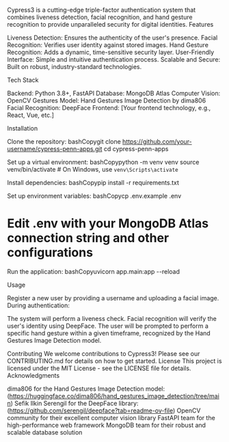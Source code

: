 Cypress3 is a cutting-edge triple-factor authentication system that combines liveness detection, facial recognition, and hand gesture recognition to provide unparalleled security for digital identities.
Features

Liveness Detection: Ensures the authenticity of the user's presence.
Facial Recognition: Verifies user identity against stored images.
Hand Gesture Recognition: Adds a dynamic, time-sensitive security layer.
User-Friendly Interface: Simple and intuitive authentication process.
Scalable and Secure: Built on robust, industry-standard technologies.

Tech Stack

Backend: Python 3.8+, FastAPI
Database: MongoDB Atlas
Computer Vision: OpenCV
Gestures Model: Hand Gestures Image Detection by dima806
Facial Recognition: DeepFace
Frontend: [Your frontend technology, e.g., React, Vue, etc.]

Installation

Clone the repository:
bashCopygit clone https://github.com/your-username/cypress-penn-apps.git
cd cypress-penn-apps

Set up a virtual environment:
bashCopypython -m venv venv
source venv/bin/activate  # On Windows, use `venv\Scripts\activate`

Install dependencies:
bashCopypip install -r requirements.txt

Set up environment variables:
bashCopycp .env.example .env
# Edit .env with your MongoDB Atlas connection string and other configurations

Run the application:
bashCopyuvicorn app.main:app --reload


Usage

Register a new user by providing a username and uploading a facial image.
During authentication:

The system will perform a liveness check.
Facial recognition will verify the user's identity using DeepFace.
The user will be prompted to perform a specific hand gesture within a given timeframe, recognized by the Hand Gestures Image Detection model.



Contributing
We welcome contributions to Cypress3! Please see our CONTRIBUTING.md for details on how to get started.
License
This project is licensed under the MIT License - see the LICENSE file for details.
Acknowledgments

dima806 for the Hand Gestures Image Detection model:(https://huggingface.co/dima806/hand_gestures_image_detection/tree/main)
Sefik Ilkin Serengil for the DeepFace library: (https://github.com/serengil/deepface?tab=readme-ov-file)
OpenCV community for their excellent computer vision library
FastAPI team for the high-performance web framework
MongoDB team for their robust and scalable database solution
